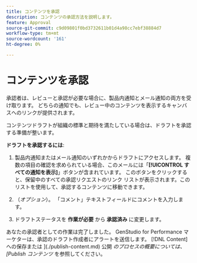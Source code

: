 ```yaml
---
title: コンテンツを承認
description: コンテンツの承認方法を説明します。
feature: Approval
source-git-commit: c9d09801f0bd3732611b01d4a98cc7ebf38884d7
workflow-type: tm+mt
source-wordcount: '161'
ht-degree: 0%

---
```



# コンテンツを承認

承認者は、レビューと承認が必要な場合に、製品内通知とメール通知の両方を受け取ります。 どちらの通知でも、レビュー中のコンテンツを表示するキャンバスへのリンクが提供されます。

コンテンツドラフトが組織の標準と期待を満たしている場合は、ドラフトを承認する準備が整います。

**ドラフトを承認するには**:

1. 製品内通知またはメール通知のいずれかからドラフトにアクセスします。 複数の項目の確認を求められている場合、このメールには「**[!UICONTROL すべての通知を表示]**」ボタンが含まれています。 このボタンをクリックすると、保留中のすべての承認リクエストのリンク リストが表示されます。このリストを使用して、承認するコンテンツに移動できます。

1. （_オプション_）。 「コメント」テキストフィールドにコメントを入力します。

1. ドラフトステータスを **作業が必要** から **承認済み** に変更します。

あなたの承認者としての作業は完了しました。 GenStudio for Performance マーケターは、承認のドラフト作成者にアラートを送信します。 [!DNL Content] への保存または ](./publish-content.md) 公開 _のプロセスの概要については、[Publish コンテンツ_ を参照してください。

